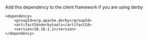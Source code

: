 Add this dependency to the client framework if you are using derby

    <dependency>
        <groupId>org.apache.derby</groupId>
        <artifactId>derbytools</artifactId>
        <version>10.16.1.1</version>
    </dependency>